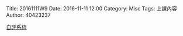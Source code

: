 Title: 20161111W9
Date: 2016-11-11 12:00
Category: Misc
Tags: 上課內容
Author: 40423237
<!-- PELICAN_END_SUMMARY -->
<p><a href="https://ethercalc.org/sde741ot61o4">自評系統</a></p>
